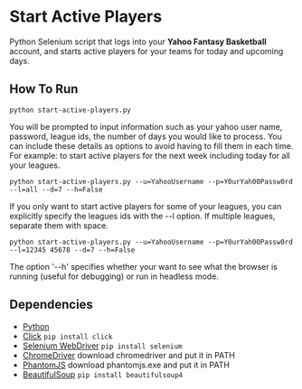 # Start Active Players

Python Selenium script that logs into your **Yahoo Fantasy Basketball** account, and starts active players for your teams for today and upcoming days. 

## How To Run

`python start-active-players.py`

You will be prompted to input information such as your yahoo user name, password, league ids, the number of days you would like to process. You can include these details as options to avoid having to fill them in each time. For example: to start active players for the next week including today for all your leagues.

`python start-active-players.py --u=YahooUsername --p=Y0urYah00Passw0rd --l=all --d=7 --h=False`

If you only want to start active players for some of your leagues, you can explicitly specify the leagues ids with the --l option.
If multiple leagues, separate them with space.

`python start-active-players.py --u=YahooUsername --p=Y0urYah00Passw0rd --l=12345 45678 --d=7 --h=False`

The option '--h' specifies whether your want to see what the browser is running (useful for debugging) or run in headless mode.

## Dependencies

* [Python](https://www.python.org/)
* [Click](http://click.pocoo.org/)  `pip install click`
* [Selenium WebDriver](http://www.seleniumhq.org/projects/webdriver/) `pip install selenium`
* [ChromeDriver](https://sites.google.com/a/chromium.org/chromedriver/downloads) download chromedriver and put it in PATH
* [PhantomJS](http://phantomjs.org/)  download phantomjs.exe and put it in PATH
* [BeautifulSoup](https://pypi.python.org/pypi/beautifulsoup4/) `pip install beautifulsoup4`


